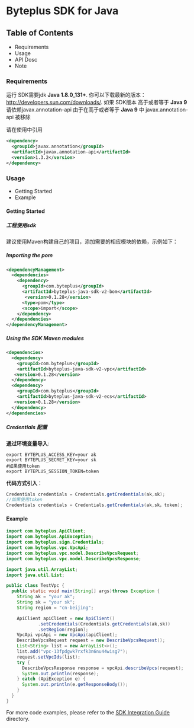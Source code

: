 # Byteplus SDK for Java

## Table of Contents
* Requirements
* Usage
* API Dosc
* Note

### Requirements ###
运行 SDK需要jdk **Java 1.8.0_131+**. 你可以下载最新的版本： http://developers.sun.com/downloads/.
如果 SDK版本 高于或者等于 **Java 9** 请依赖javax.annotation-api
由于在高于或者等于 **Java 9** 中 javax.annotation-api 被移除

请在使用中引用
```xml
<dependency>
  <groupId>javax.annotation</groupId>
  <artifactId>javax.annotation-api</artifactId>
  <version>1.3.2</version>
</dependency>
```

### Usage ###
* Getting Started
* Example

#### Getting Started ####

##### 工程使用sdk #####

建议使用Maven构建自己的项目，添加需要的相应模块的依赖，示例如下：


##### Importing the pom #####

```xml
<dependencyManagement>
  <dependencies>
    <dependency>
      <groupId>com.byteplus</groupId>
	  <artifactId>byteplus-java-sdk-v2-bom</artifactId>
       <version>0.1.28</version>
	  <type>pom</type>
      <scope>import</scope>
    </dependency>
  </dependencies>
</dependencyManagement>
```


##### Using the SDK Maven modules #####

```xml
<dependencies>
  <dependency>
    <groupId>com.byteplus</groupId>
    <artifactId>byteplus-java-sdk-v2-vpc</artifactId>
   <version>0.1.28</version>
  </dependency>
  <dependency>
    <groupId>com.byteplus</groupId>
    <artifactId>byteplus-java-sdk-v2-ecs</artifactId>
   <version>0.1.28</version>
  </dependency>
</dependencies>
```

##### Credentials 配置 #####

**通过环境变量导入**:
```
export BYTEPLUS_ACCESS_KEY=your ak
export BYTEPLUS_SECRET_KEY=your sk
#如果使用token
export BYTEPLUS_SESSION_TOKEN=token
```

**代码方式引入**：

```java
Credentials credentials = Credentials.getCredentials(ak,sk);
//如果使用token
Credentials credentials = Credentials.getCredentials(ak,sk，token);
```

#### Example ####
```java
import com.byteplus.ApiClient;
import com.byteplus.ApiException;
import com.byteplus.sign.Credentials;
import com.byteplus.vpc.VpcApi;
import com.byteplus.vpc.model.DescribeVpcsRequest;
import com.byteplus.vpc.model.DescribeVpcsResponse;

import java.util.ArrayList;
import java.util.List;

public class TestVpc {
  public static void main(String[] args)throws Exception {
    String ak = "your ak";
    String sk = "your sk";
    String region = "cn-beijing";

    ApiClient apiClient = new ApiClient()
            .setCredentials(Credentials.getCredentials(ak,sk))
            .setRegion(region);
    VpcApi vpcApi = new VpcApi(apiClient);
    DescribeVpcsRequest request = new DescribeVpcsRequest();
    List<String> list = new ArrayList<>();
    list.add("vpc-13fpdgwk7rxfk3n6nu44wisg7");
    request.setVpcIds(list);
    try {
      DescribeVpcsResponse response = vpcApi.describeVpcs(request);
      System.out.println(response);
    } catch (ApiException e) {
      System.out.println(e.getResponseBody());
    }
  }
}

```

For more code examples, please refer to the [SDK Integration Guide](./SDK_Integration.md) directory.